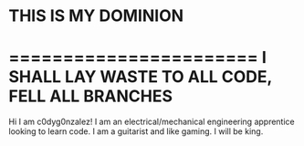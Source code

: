 # THIS IS MY DOMINION
=======================
I SHALL LAY WASTE TO ALL CODE, FELL ALL BRANCHES
===================================================
Hi I am c0dyg0nzalez! I am an electrical/mechanical engineering apprentice looking to learn code.
I am a guitarist and like gaming.
I will be king.
